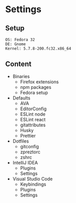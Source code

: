 # Settings

## Setup

```
OS: Fedora 32
DE: Gnome
Kernel: 5.7.8-200.fc32.x86_64
```

## Content

* Binaries
  * Firefox extensions
  * npm packages
  * Fedora setup
* Defaults
  * AVA
  * EditorConfig
  * ESLint node
  * ESLint react
  * gitattributes
  * Husky
  * Prettier
* Dotfiles
  * gitconfig
  * zpreztorc
  * zshrc
* IntelliJ IDEA
  * Plugins
  * Settings
* Visual Studio Code
  * Keybindings
  * Plugins
  * Settings
